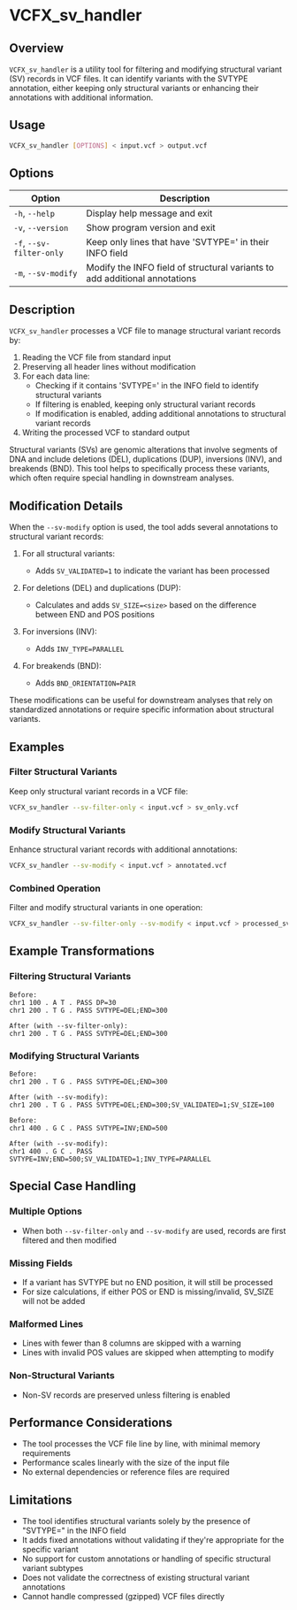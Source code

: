 # VCFX_sv_handler

## Overview
`VCFX_sv_handler` is a utility tool for filtering and modifying structural variant (SV) records in VCF files. It can identify variants with the SVTYPE annotation, either keeping only structural variants or enhancing their annotations with additional information.

## Usage
```bash
VCFX_sv_handler [OPTIONS] < input.vcf > output.vcf
```

## Options
| Option | Description |
|--------|-------------|
| `-h`, `--help` | Display help message and exit |
| `-v`, `--version` | Show program version and exit |
| `-f`, `--sv-filter-only` | Keep only lines that have 'SVTYPE=' in their INFO field |
| `-m`, `--sv-modify` | Modify the INFO field of structural variants to add additional annotations |

## Description
`VCFX_sv_handler` processes a VCF file to manage structural variant records by:

1. Reading the VCF file from standard input
2. Preserving all header lines without modification
3. For each data line:
   - Checking if it contains 'SVTYPE=' in the INFO field to identify structural variants
   - If filtering is enabled, keeping only structural variant records
   - If modification is enabled, adding additional annotations to structural variant records
4. Writing the processed VCF to standard output

Structural variants (SVs) are genomic alterations that involve segments of DNA and include deletions (DEL), duplications (DUP), inversions (INV), and breakends (BND). This tool helps to specifically process these variants, which often require special handling in downstream analyses.

## Modification Details

When the `--sv-modify` option is used, the tool adds several annotations to structural variant records:

1. For all structural variants:
   - Adds `SV_VALIDATED=1` to indicate the variant has been processed

2. For deletions (DEL) and duplications (DUP):
   - Calculates and adds `SV_SIZE=<size>` based on the difference between END and POS positions

3. For inversions (INV):
   - Adds `INV_TYPE=PARALLEL`

4. For breakends (BND):
   - Adds `BND_ORIENTATION=PAIR`

These modifications can be useful for downstream analyses that rely on standardized annotations or require specific information about structural variants.

## Examples

### Filter Structural Variants
Keep only structural variant records in a VCF file:
```bash
VCFX_sv_handler --sv-filter-only < input.vcf > sv_only.vcf
```

### Modify Structural Variants
Enhance structural variant records with additional annotations:
```bash
VCFX_sv_handler --sv-modify < input.vcf > annotated.vcf
```

### Combined Operation
Filter and modify structural variants in one operation:
```bash
VCFX_sv_handler --sv-filter-only --sv-modify < input.vcf > processed_sv.vcf
```

## Example Transformations

### Filtering Structural Variants
```
Before:
chr1 100 . A T . PASS DP=30
chr1 200 . T G . PASS SVTYPE=DEL;END=300

After (with --sv-filter-only):
chr1 200 . T G . PASS SVTYPE=DEL;END=300
```

### Modifying Structural Variants
```
Before:
chr1 200 . T G . PASS SVTYPE=DEL;END=300

After (with --sv-modify):
chr1 200 . T G . PASS SVTYPE=DEL;END=300;SV_VALIDATED=1;SV_SIZE=100
```

```
Before:
chr1 400 . G C . PASS SVTYPE=INV;END=500

After (with --sv-modify):
chr1 400 . G C . PASS SVTYPE=INV;END=500;SV_VALIDATED=1;INV_TYPE=PARALLEL
```

## Special Case Handling

### Multiple Options
- When both `--sv-filter-only` and `--sv-modify` are used, records are first filtered and then modified

### Missing Fields
- If a variant has SVTYPE but no END position, it will still be processed
- For size calculations, if either POS or END is missing/invalid, SV_SIZE will not be added

### Malformed Lines
- Lines with fewer than 8 columns are skipped with a warning
- Lines with invalid POS values are skipped when attempting to modify

### Non-Structural Variants
- Non-SV records are preserved unless filtering is enabled

## Performance Considerations
- The tool processes the VCF file line by line, with minimal memory requirements
- Performance scales linearly with the size of the input file
- No external dependencies or reference files are required

## Limitations
- The tool identifies structural variants solely by the presence of "SVTYPE=" in the INFO field
- It adds fixed annotations without validating if they're appropriate for the specific variant
- No support for custom annotations or handling of specific structural variant subtypes
- Does not validate the correctness of existing structural variant annotations
- Cannot handle compressed (gzipped) VCF files directly 